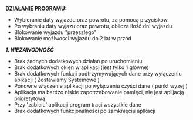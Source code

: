 <b>DZIAŁANIE PROGRAMU:</b>

- Wybieranie daty wyjazdu oraz powrotu, za pomocą przycisków
- Po wybraniu daty wyjazu oraz powrotu, oblicza ilość dni wyjazdu
- Blokowanie wyjazdu "przeszłego"
- Blokowanie możlwosci wyjazdu do 2 lat w przód

<strong><em> 1. NIEZAWODNOŚĆ </strong></em>

- Brak żadnych dodatkowych działań po uruchomieniu
- Brak dodatkowych okien w aplikacji(jest tylko 1 główne)
- Brak dodatkowych funkcji podtrzymywujących dane przy wyłączeniu aplkacji ( Zostawiamy Systemowe )
- Ponowne włączenie aplikacji po wyłączeniu czyści dane ( punkt wyzej )
- Aplikacja ma bardzo niskie zapotrzebowanie pamięci, nie jest aplijacją prioretytową
- Przy 'zabiciu' aplikacji program traci wszystkie dane
- Brak dodatkowych funkcjonalności po zamknięciu aplkacji
